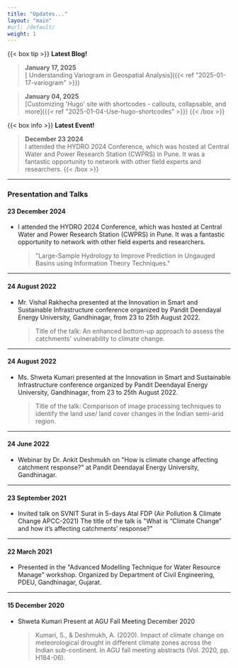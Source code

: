 ```yaml
---
title: "Updates..."
layout: "main"
#url: /default/
weight: 1
---
```


{{< box tip  >}}
**Latest Blog!**

> **January 17, 2025** <br />
> [ Understanding Variogram in Geospatial Analysis]({{< ref "2025-01-17-variogram" >}})

> **January 04, 2025** <br />
> [Customizing 'Hugo' site with shortcodes - callouts, collapsable, and more]({{< ref "2025-01-04-Use-hugo-shortcodes" >}})
{{< /box >}}


{{< box info  >}}
**Latest Event!**

> **December 23 2024** <br />
> I attended the HYDRO 2024 Conference, which was hosted at Central Water and Power Research Station (CWPRS) in Pune. It was a fantastic opportunity to network with other field experts and researchers.
{{< /box >}}

---
### Presentation and Talks

#### 23 December 2024
- I attended the HYDRO 2024 Conference, which was hosted at Central Water and Power Research Station (CWPRS) in Pune. It was a fantastic opportunity to network with other field experts and researchers.
    > "Large-Sample Hydrology to Improve Prediction in Ungauged Basins using Information Theory Techniques."

---

#### 24 August 2022
- Mr. Vishal Rakhecha presented at the Innovation in Smart and Sustainable Infrastructure conference organized by Pandit Deendayal Energy University, Gandhinagar, from 23 to 25th August 2022.
    > Title of the talk: An enhanced bottom-up approach to assess the catchments' vulnerability to climate change.

---

#### 24 August 2022
- Ms. Shweta Kumari presented at the Innovation in Smart and Sustainable Infrastructure conference organized by Pandit Deendayal Energy University, Gandhinagar, from 23 to 25th August 2022.
    > Title of the talk: Comparison of image processing techniques to identify the land use/ land cover changes in the Indian semi-arid region.

---

#### 24 June 2022
- Webinar by Dr. Ankit Deshmukh on "How is climate change affecting catchment response?" at Pandit Deendayal Energy University, Gandhinagar.

---

#### 23 September 2021
- Invited talk on SVNIT Surat in 5-days Atal FDP (Air Pollution & Climate Change  APCC-2021)
The title of the talk is "What is “Climate Change” and how it’s affecting catchments’ response?"

---

#### 22 March 2021
- Presented in the "Advanced Modelling Technique for Water Resource Manage" workshop.
Organized by Department of Civil Engineering, PDEU, Gandhinagar, Gujarat.

---

#### 15 December 2020
- Shweta Kumari Present at AGU Fall Meeting December 2020
    > Kumari, S., & Deshmukh, A. (2020). Impact of climate change on meteorological drought in different climate zones across the Indian sub-continent. In AGU fall meeting abstracts (Vol. 2020, pp. H184-06).
